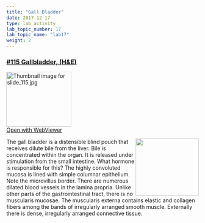 ```yaml
---
title: "Gall Bladder"
date: 2017-12-17
type: lab_activity
lab_topic_number: 17
lab_topic_name: "lab17"
weight: 2
---
```

<div class="entrybody">
						<h3><u>#115 Gallbladder, (H&amp;E)</u></h3>

<div class="thumbnail"> <a href="http://virtualslides.cumc.columbia.edu/115.svs/view.apml?" target="_blank"><img alt="Thumbnail image for slide_115.jpg" src="/assets/images/slide_115-thumb-170x143-1659.jpg" width="170" height="143" class="mt-image-left"></a><br><a href="http://virtualslides.cumc.columbia.edu/115.svs/view.apml?" target="_blank">Open with WebViewer</a></div>

<p><img src="/assets/images/115%20gallbladder.jpg" style="width:165px; height:150px; float:right;">The gall bladder is a distensible blind pouch that receives dilute bile from the liver. Bile is concentrated within the organ. It is released under stimulation from the small intestine. What hormone is responsible for this? The highly convoluted mucosa is lined with simple columnar epithelium. Note the microvillus border. There are numerous dilated blood vessels in the lamina propria. Unlike other parts of the gastrointestinal tract, there is no muscularis mucosae. The muscularis externa contains elastic and collagen fibers among the bands of irregularly arranged smooth muscle. Externally there is dense, irregularly arranged connective tissue.</p>
						
						
</div>
